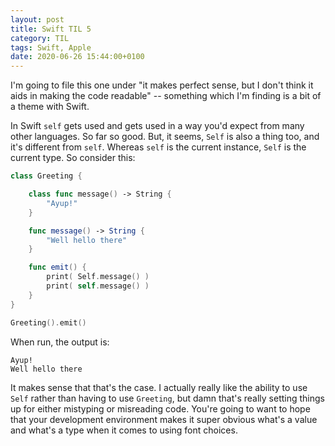 ```yaml
---
layout: post
title: Swift TIL 5
category: TIL
tags: Swift, Apple
date: 2020-06-26 15:44:00+0100
---
```


I'm going to file this one under "it makes perfect sense, but I don't think
it aids in making the code readable" -- something which I'm finding is a bit
of a theme with Swift.

In Swift `self` gets used and gets used in a way you'd expect from many
other languages. So far so good. But, it seems, `Self` is also a thing too,
and it's different from `self`. Whereas `self` is the current instance,
`Self` is the current type. So consider this:

```swift
class Greeting {

    class func message() -> String {
        "Ayup!"
    }

    func message() -> String {
        "Well hello there"
    }

    func emit() {
        print( Self.message() )
        print( self.message() )
    }
}

Greeting().emit()
```

When run, the output is:

```
Ayup!
Well hello there
```

It makes sense that that's the case. I actually really like the ability to
use `Self` rather than having to use `Greeting`, but damn that's really
setting things up for either mistyping or misreading code. You're going to
want to hope that your development environment makes it super obvious what's
a value and what's a type when it comes to using font choices.

[//]: # (2020-06-26-switch-til-5.md ends here)
